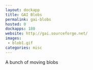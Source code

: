 ```yaml
---
layout: dockapp
title: GAI Blobs
permalink: gai-blobs
hosted: 0
dockapps: 180
website: http://gai.sourceforge.net/
images:
 - blob1.gif
categories: misc
---
```

A bunch of moving blobs
